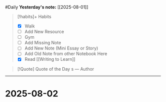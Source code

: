 #Daily
**Yesterday's note:** [[2025-08-01]]

> [!habits]+ Habits 
>- [x] Walk 
>- [ ] Add New Resource
> - [ ] Gym 
> - [ ] Add Missing Note
> - [ ] Add New Note (Mini Essay or Story)
> - [ ] Add Old Note from other Notebook Here 
> - [x] Read [[Writing to Learn]]

> [!Quote]  Quote of the Day
> s
> — Author


<hr>

# 2025-08-02

